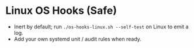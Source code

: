 ﻿# Linux OS Hooks (Safe)
- Inert by default; run `./os-hooks-linux.sh --self-test` on Linux to emit a log.
- Add your own systemd unit / audit rules when ready.
